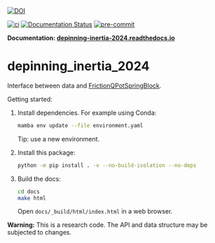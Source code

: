 [![DOI](https://zenodo.org/badge/DOI/10.5281/zenodo.10679735.svg)](https://doi.org/10.5281/zenodo.10679735)

[![ci](https://github.com/tdegeus/depinning_inertia_2024/workflows/CI/badge.svg)](https://github.com/tdegeus/depinning_inertia_2024/actions)
[![Documentation Status](https://readthedocs.org/projects/depinning_inertia_2024/badge/?version=latest)](https://depinning_inertia_2024.readthedocs.io/en/latest/?badge=latest)
[![pre-commit](https://github.com/tdegeus/depinning_inertia_2024/workflows/pre-commit/badge.svg)](https://github.com/tdegeus/depinning_inertia_2024/actions)

**Documentation: [depinning-inertia-2024.readthedocs.io](https://depinning-inertia-2024.readthedocs.io)**


# depinning_inertia_2024

Interface between data and [FrictionQPotSpringBlock](https://github.com/tdegeus/FrictionQPotSpringBlock).

Getting started:

1.  Install dependencies.
    For example using Conda:

    ```bash
    mamba env update --file environment.yaml
    ```

    Tip: use a new environment.

2.  Install this package:

    ```bash
    python -m pip install . -v --no-build-isolation --no-deps
    ```

3.  Build the docs:

    ```bash
    cd docs
    make html
    ```

    Open `docs/_build/html/index.html` in a web browser.

**Warning:** This is a research code. The API and data structure may be subjected to changes.
